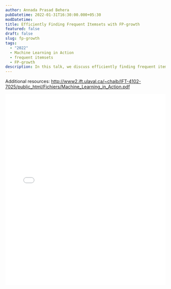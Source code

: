 ```yaml
---
author: Annada Prasad Behera
pubDatetime: 2022-01-31T16:30:00.000+05:30
modDatetime:
title: Efficiently Finding Frequent Itemsets with FP-growth
featured: false
draft: false
slug: fp-growth
tags:
  - "2022"
  - Machine Learning in Action
  - frequent itemsets
  - FP-growth
description: In this talk, we discuss efficiently finding frequent itemsets with FP-growth.
---
```


Additional resources:
http://www2.ift.ulaval.ca/~chaib/IFT-4102-7025/public_html/Fichiers/Machine_Learning_in_Action.pdf

<embed src="/assets/slides/2022-09-07--Annada--discontinuities-physical-diff-rendering.pdf" type="application/pdf" width="100%" height="600px">
<!-- FIXME: -->
